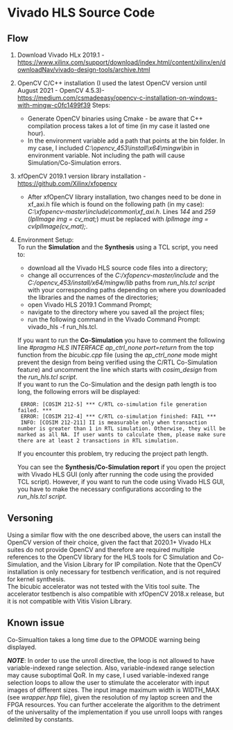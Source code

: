 # Vivado HLS Source Code
## Flow
1. Download Vivado HLx 2019.1 - https://www.xilinx.com/support/download/index.html/content/xilinx/en/downloadNav/vivado-design-tools/archive.html  
2. OpenCV C/C++ installation (I used the latest OpenCV version until August 2021 - OpenCV 4.5.3)- https://medium.com/csmadeeasy/opencv-c-installation-on-windows-with-mingw-c0fc1499f39
	Steps:
	- Generate OpenCV binaries using Cmake - be aware that C++ compilation process takes a lot of time (in my case it lasted one hour).
	- In the environment variable add a path that points at the bin folder. In my case, I included *C:\opencv_453\install\x64\mingw\bin* in environment variable. Not including the path will cause Simulation/Co-Simulation errors.  
3. xfOpenCV 2019.1 version library installation - https://github.com/Xilinx/xfopencv
	- After xfOpenCV library installation, two changes need to be done in xf_axi.h file which is found on the following path (in my case): *C:\xfopencv-master\include\common\xf_axi.h*. Lines *144* and *259* (*IplImage img = cv_mat;*) must be replaced with *IplImage img = cvIplImage(cv_mat);*.    
4. Environment Setup:  
	To run the **Simulation** and the **Synthesis** using a TCL script, you need to:
	- download all the Vivado HLS source code files into a directory;
	- change all occurrences of the *C:/xfopencv-master/include* and the *C:/opencv_453/install/x64/mingw/lib* paths from *run_hls.tcl script* with your corresponding paths depending on where you downloaded the libraries and the names of the directories;
	- open Vivado HLS 2019.1 Command Prompt;
	- navigate to the directory where you saved all the project files;
	- run the following command in the Vivado Command Prompt: vivado_hls -f run_hls.tcl.  

	If you want to run the **Co-Simulation** you have to comment the following line *#pragma HLS INTERFACE ap_ctrl_none port=return* from the top function from the *bicubic.cpp* file (using the *ap_ctrl_none* mode might prevent the design from being verified using the C/RTL Co-Simulation feature) and uncomment the line which starts with *cosim_design* from the *run_hls.tcl script*.  
	If you want to run the Co-Simulation and the design path length is too long, the following errors will be displayed:
	
		ERROR: [COSIM 212-5] *** C/RTL co-simulation file generation failed. ***  
		ERROR: [COSIM 212-4] *** C/RTL co-simulation finished: FAIL ***  
		INFO: [COSIM 212-211] II is measurable only when transaction number is greater than 1 in RTL simulation. Otherwise, they will be marked as all NA. If user wants to calculate them, please make sure there are at least 2 transactions in RTL simulation.   
		
	If you encounter this problem, try reducing the project path length.

	You can see the **Synthesis/Co-Simulation report** if you open the project with Vivado HLS GUI (only after running the code using the provided TCL script). 
However, if you want to run the code using Vivado HLS GUI, you have to make the necessary configurations according to the *run_hls.tcl script*.  

## Versoning  
Using a similar flow with the one described above, the users can install the OpenCV version of their choice, given the fact that 2020.1+ Vivado HLx suites do not provide OpenCV and therefore are required multiple references to the OpenCV library for the HLS tools for C Simulation and Co-Simulation, and the Vision Library for IP compilation. 
Note that the OpenCV installation is only necessary for testbench verification, and is not required for kernel synthesis.  
The bicubic accelerator was not tested with the Vitis tool suite.
The accelerator testbench is also compatible with xfOpenCV 2018.x release, but it is not compatible with Vitis Vision Library.  

## Known issue  
Co-Simualtion takes a long time due to the OPMODE warning being displayed.

_**NOTE**_: In order to use the unroll directive, the loop is not allowed to have variable-indexed range selection. Also, variable-indexed range selection may cause suboptimal QoR. In my case, I used variable-indexed range selection loops to allow the user to stimulate the accelerator with input images of different sizes. The input image maximum width is WIDTH_MAX (see *wrapper.hpp* file), given the resolution of my laptop screen and the FPGA resources. You can further accelerate the algorithm to the detriment of the universality of the implementation if you use unroll loops with ranges delimited by constants. 
